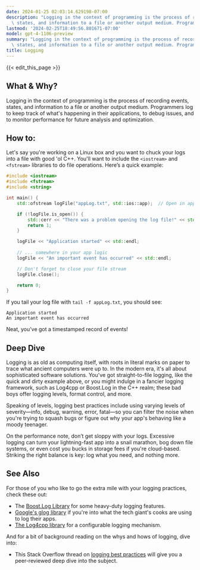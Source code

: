 ```yaml
---
date: 2024-01-25 02:03:14.629198-07:00
description: "Logging in the context of programming is the process of recording events,\
  \ states, and information to a file or another output medium. Programmers log to\u2026"
lastmod: '2024-02-25T18:49:56.801671-07:00'
model: gpt-4-1106-preview
summary: "Logging in the context of programming is the process of recording events,\
  \ states, and information to a file or another output medium. Programmers log to\u2026"
title: Logging
---
```


{{< edit_this_page >}}

## What & Why?
Logging in the context of programming is the process of recording events, states, and information to a file or another output medium. Programmers log to keep track of what's happening in their applications, to debug issues, and to monitor performance for future analysis and optimization.

## How to:
Let's say you're working on a Linux box and you want to chuck your logs into a file with good 'ol C++. You'll want to include the `<iostream>` and `<fstream>` libraries to do file operations. Here’s a quick example:

```C++
#include <iostream>
#include <fstream>
#include <string>

int main() {
    std::ofstream logFile("appLog.txt", std::ios::app);  // Open in append mode

    if (!logFile.is_open()) {
        std::cerr << "There was a problem opening the log file!" << std::endl;
        return 1;
    }

    logFile << "Application started" << std::endl;
  
    // ... somewhere in your app logic
    logFile << "An important event has occurred" << std::endl;

    // Don't forget to close your file stream
    logFile.close();

    return 0;
}
```

If you tail your log file with `tail -f appLog.txt`, you should see:

```
Application started
An important event has occurred
```

Neat, you’ve got a timestamped record of events!

## Deep Dive
Logging is as old as computing itself, with roots in literal marks on paper to trace what ancient computers were up to. In the modern era, it's all about sophisticated software solutions. You've got straight-to-file logging, like the quick and dirty example above, or you might indulge in a fancier logging framework, such as Log4cpp or Boost.Log in the C++ realm; these bad boys offer logging levels, format control, and more.

Speaking of levels, logging best practices include using varying levels of severity—info, debug, warning, error, fatal—so you can filter the noise when you're trying to squash bugs or figure out why your app's behaving like a moody teenager. 

On the performance note, don’t get sloppy with your logs. Excessive logging can turn your lightning-fast app into a snail marathon, bog down file systems, or even cost you bucks in storage fees if you're cloud-based. Striking the right balance is key: log what you need, and nothing more.

## See Also
For those of you who like to go the extra mile with your logging practices, check these out:

- The [Boost.Log Library](https://www.boost.org/doc/libs/1_75_0/libs/log/doc/html/index.html) for some heavy-duty logging features.
- [Google's glog library](https://github.com/google/glog) if you're into what the tech giant's cooks are using to log their apps.
- [The Log4cpp library](http://log4cpp.sourceforge.net/) for a configurable logging mechanism.

And for a bit of background reading on the whys and hows of logging, dive into:

- This Stack Overflow thread on [logging best practices](https://stackoverflow.com/questions/783956/logging-best-practices) will give you a peer-reviewed deep dive into the subject.
